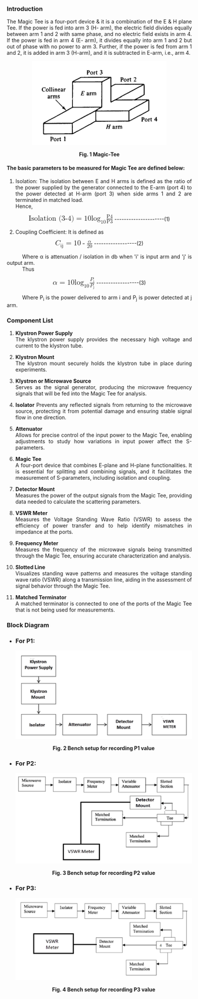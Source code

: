 
### Introduction
<div style="text-align:justify">

The Magic Tee is a four-port device & it is a combination of the E & H plane Tee. If the power is fed into arm 3 (H- arm), the electric field divides equally between arm 1 and 2 with same phase, and no electric field exists in arm 4. If the power is fed in arm 4 (E- arm), it divides equally into arm 1 and 2 but out of phase with no power to arm 3. Further, if the power is fed from arm 1 and 2, it is added in arm 3 (H-arm), and it is subtracted in E-arm, i.e., arm 4.  
  
<center>

![](images/magictee.png)

**Fig. 1 Magic-Tee**
</center>

#### The basic parameters to be measured for Magic Tee are defined below:

1.  Isolation: The isolation between E and H arms is defined as the ratio of the power supplied by the generator connected to the E-arm (port 4) to the power detected at H-arm (port 3) when side arms 1 and 2 are terminated in matched load.  
    Hence, 

<center>
 <math style='font-size:20px'>
            <mrow>
                    <mi>Isolation (3-4)</mi>  
                <mo>=</mo>
               <mi>10</mi>
                <msub subscriptshift="5px">
                        <mi>log</mi>
                        <mn>10</mn>
                    </msub>
                <mfrac>
                        <mi>P4</mi>
                        <mi>P3</mi>
                </mfrac>
            </mrow>
    </math>
    ---------------------(1)
</center>

     
  
2.  Coupling Coefficient: It is defined as 

<center>
 <math style='font-size:20px'>
            <mrow>
                   <msub subscriptshift="5px">
                        <mi>C</mi>
                        <mn>ij</mn>
                    </msub>  
                <mo>=</mo>
               <mi>10</mi>
               <mo>-</mo>
                <mfrac>
                    <mi>α</mi>
                    <mi>20</mi>
                </mfrac>
            </mrow>
    </math>
    ------------------(2)
</center>

&emsp;&emsp;&emsp;Where α is attenuation / isolation in db when 'i' is input arm and 'j' is output arm.  
&emsp;&emsp;&emsp;Thus 

<center>
 <math style='font-size:20px'>
            <mrow>
                <mi>α</mi>
                <mo>=</mo>
                <mi>10</mi>
                <msub subscriptshift="5px">
                        <mi>log</mi>
                        <mn>10</mn>
                    </msub>
                <mfrac>
                <msub subscriptshift="5px">
                        <mi>P</mi>
                        <mn>i</mn>
                    </msub>
                    <msub subscriptshift="5px">
                        <mi>P</mi>
                        <mn>j</mn>
                    </msub>
                </mfrac>
            </mrow>
    </math>
    ------------------(3)
</center>

 
&emsp;&emsp;&emsp;Where P<sub>i</sub> is the power delivered to arm i and P<sub>j</sub> is power detected at j arm.


### Component List

1. **Klystron Power Supply**  
The klystron power supply provides the necessary high voltage and current to the klystron tube.

2. **Klystron Mount**  
The klystron mount securely holds the klystron tube in place during experiments.

3. **Klystron or Microwave Source**  
Serves as the signal generator, producing the microwave frequency signals that will be fed into the Magic Tee for analysis.

4. **Isolator** 
Prevents any reflected signals from returning to the microwave source, protecting it from potential damage and ensuring stable signal flow in one direction.

5. **Attenuator**  
Allows for precise control of the input power to the Magic Tee, enabling adjustments to study how variations in input power affect the S-parameters.

6. **Magic Tee**  
A four-port device that combines E-plane and H-plane functionalities. It is essential for splitting and combining signals, and it facilitates the measurement of S-parameters, including isolation and coupling.

7. **Detector Mount**  
Measures the power of the output signals from the Magic Tee, providing data needed to calculate the scattering parameters.

8. **VSWR Meter**  
Measures the Voltage Standing Wave Ratio (VSWR) to assess the efficiency of power transfer and to help identify mismatches in impedance at the ports.

9. **Frequency Meter**  
Measures the frequency of the microwave signals being transmitted through the Magic Tee, ensuring accurate characterization and analysis.

10. **Slotted Line**  
Visualizes standing wave patterns and measures the voltage standing wave ratio (VSWR) along a transmission line, aiding in the assessment of signal behavior through the Magic Tee.

11. **Matched Terminator**  
A matched terminator is connected to one of the ports of the Magic Tee that is not being used for measurements.


### Block Diagram

*   ### **For P1:**
    
    <center>

    ![](images/block1.png)

    **Fig. 2 Bench setup for recording P1 value**

    </center>
   
    
*   ### **For P2:**
    
    <center>

    ![](images/block2.png)

    **Fig. 3 Bench setup for recording P2 value**
    </center>
    
*   ### **For P3:**
    
    <center>

    ![](images/block3.png)

    **Fig. 4 Bench setup for recording P3 value**
    </center>

    

</div>

